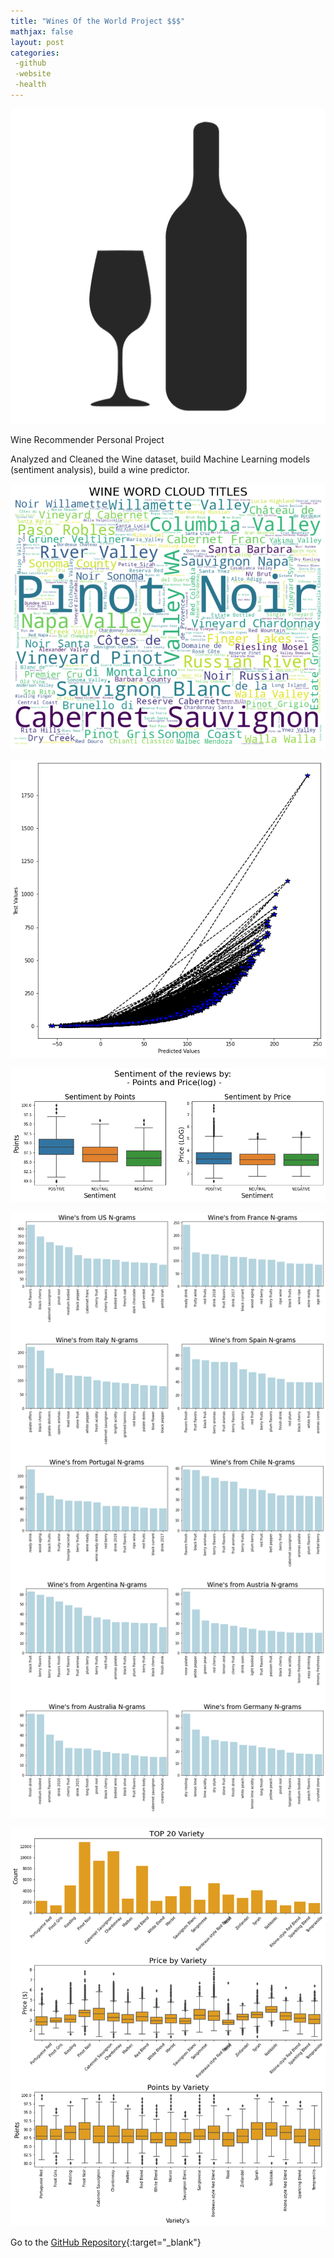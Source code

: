 ```yaml
---
title: "Wines Of the World Project $$$"
mathjax: false
layout: post
categories: 
 -github
 -website
 -health
---
```


![Bottle](https://github.com/edbe777/my-projects/blob/main/Wines_Project/wine_mask.png?raw=true)

Wine Recommender Personal Project

Analyzed and Cleaned the Wine dataset, build Machine Learning models (sentiment analysis), build a wine predictor. 

![Word Cloud](https://github.com/edbe777/my-projects/blob/main/Wines_Project/wine%20titles%20word%20cloud.png?raw=true)

![Wine1](https://github.com/edbe777/my-projects/blob/main/Wines_Project/wine1.png?raw=true)

![Wine2](https://github.com/edbe777/my-projects/blob/main/Wines_Project/wine2.png?raw=true)

![Wine3](https://github.com/edbe777/my-projects/blob/main/Wines_Project/wine3.png?raw=true)

![Wine4](https://github.com/edbe777/my-projects/blob/main/Wines_Project/wine4.png?raw=true)

Go to the [GitHub Repository](https://github.com/edbe777/my-projects/blob/main/Wines_Project/wine%20recommender.ipynb){:target="_blank"}
